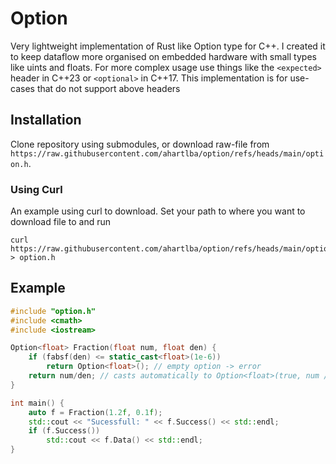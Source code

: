 # Option

Very lightweight implementation of Rust like Option type for C++.
I created it to keep dataflow more organised on embedded hardware with small types like uints and floats.
For more complex usage use things like the `<expected>` header in C++23 or `<optional>` in C++17.
This implementation is for use-cases that do not support above headers

## Installation

Clone repository using submodules, or download raw-file from `https://raw.githubusercontent.com/ahartlba/option/refs/heads/main/option.h`.

### Using Curl

An example using curl to download. Set your path to where you want to download file to and run

```shell
curl https://raw.githubusercontent.com/ahartlba/option/refs/heads/main/option.h > option.h
```

## Example

```c++
#include "option.h"
#include <cmath>
#include <iostream>

Option<float> Fraction(float num, float den) {
    if (fabsf(den) <= static_cast<float>(1e-6))
        return Option<float>(); // empty option -> error
    return num/den; // casts automatically to Option<float>(true, num / den)
}

int main() {
    auto f = Fraction(1.2f, 0.1f);
    std::cout << "Sucessfull: " << f.Success() << std::endl;
    if (f.Success())
        std::cout << f.Data() << std::endl;
}
```
